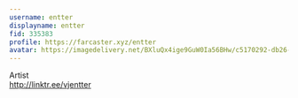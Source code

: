 ```yaml
---
username: entter
displayname: entter
fid: 335383
profile: https://farcaster.xyz/entter
avatar: https://imagedelivery.net/BXluQx4ige9GuW0Ia56BHw/c5170292-db26-42bf-80fe-23113b53d900/original
---
```

Artist  
http://linktr.ee/vjentter  
